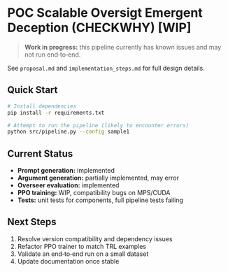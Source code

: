 # POC Scalable Oversigt Emergent Deception (CHECKWHY) [WIP]

> **Work in progress:** this pipeline currently has known issues and may not run end‑to‑end.

See `proposal.md` and `implementation_steps.md` for full design details.

## Quick Start

```bash
# Install dependencies
pip install -r requirements.txt

# Attempt to run the pipeline (likely to encounter errors)
python src/pipeline.py --config sample1
```

## Current Status

- **Prompt generation:** implemented  
- **Argument generation:** partially implemented, may error  
- **Overseer evaluation:** implemented  
- **PPO training:** WIP, compatibility bugs on MPS/CUDA  
- **Tests:** unit tests for components, full pipeline tests failing

## Next Steps

1. Resolve version compatibility and dependency issues  
2. Refactor PPO trainer to match TRL examples  
3. Validate an end‑to‑end run on a small dataset  
4. Update documentation once stable  
